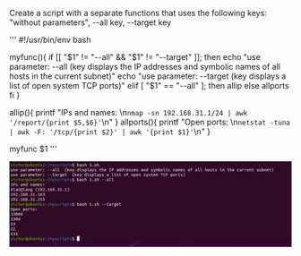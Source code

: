 Create a script with a separate functions that uses the following keys: "without parameters", --all key, --target key

'''
#!/usr/bin/env bash

myfunc(){
  if [[ "$1" != "--all" && "$1" != "--target" ]];
  then
    echo "use parameter: --all  (key displays the IP addresses and symbolic names of all hosts in the current subnet)"
    echo "use parameter: --target  (key displays a list of open system TCP ports)"
  elif [ "$1" == "--all" ];
  then
    allip
  else
    allports
  fi
}

allip(){
  printf "IPs and names: \n`nmap -sn 192.168.31.1/24 | awk '/report/{print $5,$6}'`\n"
}
allports(){
  printf "Open ports: \n`netstat -tuna | awk -F: '/tcp/{print $2}' | awk '{print $1}'`\n"
}

myfunc $1
'''

![functions](./images/16.png "functions")
